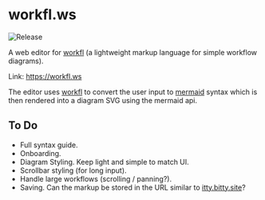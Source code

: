 # workfl.ws

![Release](https://img.shields.io/badge/release-alpha-%23028CC3.svg)

A web editor for [workfl](https://github.com/Dullage/workfl) (a lightweight markup language for simple workflow diagrams).

Link: <https://workfl.ws>

The editor uses [workfl](https://github.com/Dullage/workfl) to convert the user input to [mermaid](https://mermaidjs.github.io/) syntax which is then rendered into a diagram SVG using the mermaid api.

## To Do

* Full syntax guide.
* Onboarding.
* Diagram Styling. Keep light and simple to match UI.
* Scrollbar styling (for long input).
* Handle large workflows (scrolling / panning?).
* Saving. Can the markup be stored in the URL similar to [itty.bitty.site](http://link.dullage.com/21a98)?
